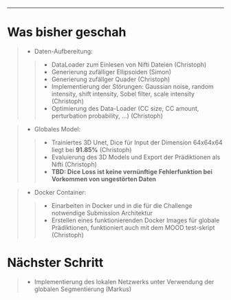 ---

# Was bisher geschah
 > * Daten-Aufbereitung:
 >> * DataLoader zum Einlesen von Nifti Dateien (Christoph)
 >> * Generierung zufälliger Ellipsoiden (Simon)
 >> * Generierung zufällger Quader (Christoph)
 >> * Implementierung der Störungen: Gaussian noise, random intensity, shift intensity, Sobel filter, scale intensity (Christoph)
 >> * Optimierung des Data-Loader (CC size, CC amount, perturbation probability, ...) (Christoph)
 
 > * Globales Model:
  >> * Trainiertes 3D Unet, Dice für Input der Dimension 64x64x64 liegt bei **91.85%** (Christoph)
  >> * Evaluierung des 3D Models und Export der Prädiktionen als Nifti (Christoph)
  >> * **TBD: Dice Loss ist keine vernünftige Fehlerfunktion bei Vorkommen von ungestörten Daten**
  
 > * Docker Container:
  >> * Einarbeiten in Docker und in die für die Challenge notwendige Submission Architektur
  >> * Erstellen eines funktionierenden Docker Images für globale Prädiktionen, funktioniert auch mit dem MOOD test-skript (Christoph)
  
# Nächster Schritt
 > * Implementierung des lokalen Netzwerks unter Verwendung der globalen Segmentierung (Markus)

